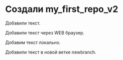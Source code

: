 ﻿# Создали my_first_repo_v2

Добавили текст.

Добавили текст через WEB браузер.

Добавим текст локально.

Добавили текст в новой ветке newbranch.